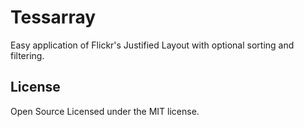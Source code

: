 # Tessarray

Easy application of Flickr's Justified Layout with optional sorting and filtering.

## License

Open Source Licensed under the MIT license.